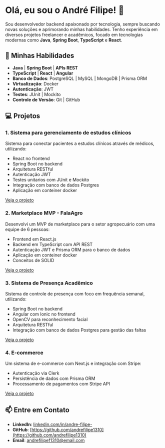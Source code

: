 # Olá, eu sou o André Filipe! 👋

Sou desenvolvedor backend apaixonado por tecnologia, sempre buscando novas soluções e aprimorando minhas habilidades. Tenho experiência em diversos projetos freelancer e acadêmicos, focado em tecnologias modernas como **Java**, **Spring Boot**, **TypeScript** e **React**.

## 🚀 **Minhas Habilidades**

- **Java** | **Spring Boot** | **APIs REST**
- **TypeScript** | **React** | **Angular**
- **Banco de Dados**: PostgreSQL | MySQL | MongoDB | Prisma ORM
- **Virtualização**: Docker
- **Autenticação**: JWT
- **Testes**: JUnit | Mockito
- **Controle de Versão**: Git | GitHub

## 💻 **Projetos**
### 1. **Sistema para gerenciamento de estudos clínicos**
Sistema para conectar pacientes a estudos clínicos através de médicos, utilizando:
- React no frontend
- Spring Boot no backend
- Arquitetura RESTful
- Autenticação JWT
- Testes unitarios com JUnit e Mockito
- Integração com banco de dados Postgres
- Aplicação em conteiner docker

[Veja o projeto](https://github.com/andrefilipe1310/inovamed-)


### 2. **Marketplace MVP - FalaAgro**
Desenvolvi um MVP de marketplace para o setor agropecuário com uma equipe de 6 pessoas:
- Frontend em React.js
- Backend em TypeScript com API REST
- Autenticação JWT e Prisma ORM para o banco de dados
- Aplicação em conteiner docker
- Conceitos de SOLID

[Veja o projeto](https://github.com/AyrtonF/Projeto-FalaAgro)

### 3. **Sistema de Presença Acadêmico**
Sistema de controle de presença com foco em frequência semanal, utilizando:
- Spring Boot no backend
- Angular com Ionic no frontend
- OpenCV para reconhecimento facial
- Arquitetura RESTful
- Integração com banco de dados Postgres para gestão das faltas

[Veja o projeto](https://github.com/andrefilipe1310/attendance-system)

### 4. **E-commerce**
Um sistema de e-commerce com Next.js e integração com Stripe:
- Autenticação via Clerk
- Persistência de dados com Prisma ORM
- Processamento de pagamentos com Stripe API

[Veja o projeto](https://github.com/andrefilipe1310/axel-commerce)


## 📫 **Entre em Contato**

- **LinkedIn**: [linkedin.com/in/andre-filipe-](https://www.linkedin.com/in/andre-filipe-/)
- **GitHub**: [https://github.com/andrefilipe1310](https://github.com/andrefilipe1310)
- **Email**: andrefilipef1310@email.com
